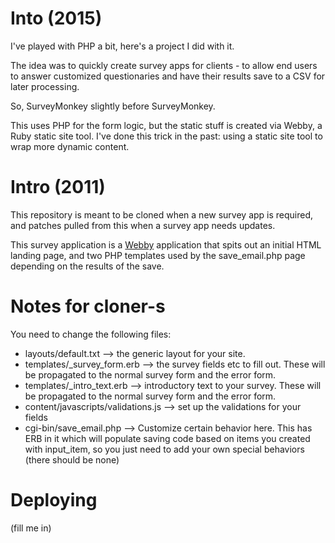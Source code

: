 Into (2015)
===========================

I've played with PHP a bit, here's a project I did with it.

The idea was to quickly create survey apps for clients - to allow end users to answer customized questionaries and have their results save to a CSV for later processing.

So, SurveyMonkey slightly before SurveyMonkey.

This uses PHP for the form logic, but the static stuff is created via Webby, a Ruby static site tool. I've done this trick in the past: using a static site tool to wrap more dynamic content.


Intro (2011)
===========================

This repository is meant to be cloned when a new survey app is required, and patches pulled from this when a survey app needs updates.

This survey application is a [Webby](http://webby.rubyforge.org/) application that spits out an initial HTML landing page, and two PHP templates used by the save\_email.php page depending on the results of the save.


Notes for cloner-s
==========================

You need to change the following files:

  * layouts/default.txt --> the generic layout for your site.
  * templates/\_survey_form.erb --> the survey fields etc to fill out. These will be propagated to the normal survey form and the error form.
  * templates/\_intro_text.erb --> introductory text to your survey. These will be propagated to the normal survey form and the error form.
  * content/javascripts/validations.js --> set up the validations for your fields
  * cgi-bin/save\_email.php --> Customize certain behavior here. This has ERB in it which will populate saving code based on items you created with input_item, so you just need to add your own special behaviors (there should be none)

Deploying
=========================

(fill me in)
